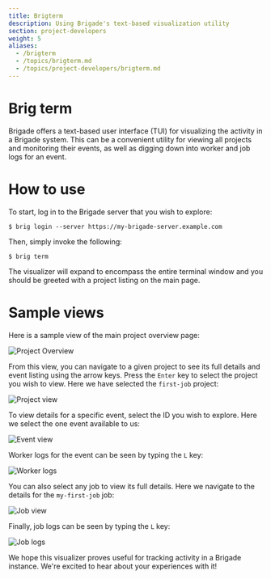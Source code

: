 ```yaml
---
title: Brigterm
description: Using Brigade's text-based visualization utility
section: project-developers
weight: 5
aliases:
  - /brigterm
  - /topics/brigterm.md
  - /topics/project-developers/brigterm.md
---
```


# Brig term

Brigade offers a text-based user interface (TUI) for visualizing the activity
in a Brigade system. This can be a convenient utility for viewing all projects
and monitoring their events, as well as digging down into worker and job
logs for an event.

# How to use

To start, log in to the Brigade server that you wish to explore:

```console
$ brig login --server https://my-brigade-server.example.com
```

Then, simply invoke the following:

```console
$ brig term
```

The visualizer will expand to encompass the entire terminal window and you
should be greeted with a project listing on the main page.

# Sample views

Here is a sample view of the main project overview page:

![Project Overview](https://docs.brigade.sh/img/brigterm_project_overview.png)

From this view, you can navigate to a given project to see its full details and
event listing using the arrow keys. Press the `Enter` key to select the project
you wish to view. Here we have selected the `first-job` project:

![Project view](https://docs.brigade.sh/img/brigterm_first-job_project.png)

To view details for a specific event, select the ID you wish to explore. Here
we select the one event available to us:

![Event view](https://docs.brigade.sh/img/brigterm_first-job_event.png)

Worker logs for the event can be seen by typing the `L` key:

![Worker logs](https://docs.brigade.sh/img/brigterm_first-job_worker_logs.png)

You can also select any job to view its full details. Here we navigate to the
details for the `my-first-job` job:

![Job view](https://docs.brigade.sh/img/brigterm_first-job_job.png)

Finally, job logs can be seen by typing the `L` key:

![Job logs](https://docs.brigade.sh/img/brigterm_first-job_job_logs.png)

We hope this visualizer proves useful for tracking activity in a Brigade
instance. We're excited to hear about your experiences with it! 